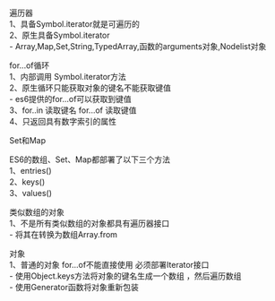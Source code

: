 #  

遍历器  
  1、具备Symbol.iterator就是可遍历的  
  2、原生具备Symbol.iterator  
    - Array,Map,Set,String,TypedArray,函数的arguments对象,Nodelist对象  

for...of循环  
  1、内部调用 Symbol.iterator方法  
  2、原生循环只能获取对象的键名不能获取键值  
    - es6提供的for...of可以获取到键值  
  3、for..in 读取键名 for...of 读取键值  
  4、只返回具有数字索引的属性  

Set和Map  

ES6的数组、Set、Map都部署了以下三个方法  
  1、entries()  
  2、keys()  
  3、values()  

类似数组的对象  
  1、不是所有类似数组的对象都具有遍历器接口  
    - 将其在转换为数组Array.from  

对象  
  1、普通的对象 for...of不能直接使用 必须部署Iterator接口  
    - 使用Object.keys方法将对象的键名生成一个数组 ，然后遍历数组  
    - 使用Generator函数将对象重新包装  
